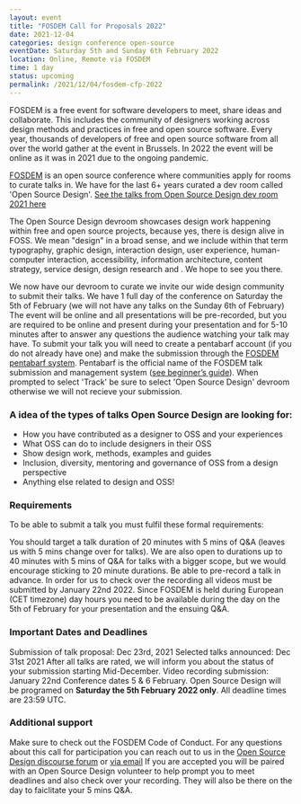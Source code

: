 ```yaml
---
layout: event
title: "FOSDEM Call for Proposals 2022"
date: 2021-12-04
categories: design conference open-source
eventDate: Saturday 5th and Sunday 6th February 2022 
location: Online, Remote via FOSDEM
time: 1 day
status: upcoming
permalink: /2021/12/04/fosdem-cfp-2022
---
```


FOSDEM is a free event for software developers to meet, share ideas and collaborate. This includes the community of designers working across design methods and practices in free and open source software.
Every year, thousands of developers of free and open source software from all over the world gather at the event in Brussels. In 2022 the event will be online as it was in 2021 due to the ongoing pandemic.

[FOSDEM](https://fosdem.org/2022/) is an open source conference where communities apply for rooms to curate talks in. We have for the last 6+ years curated a dev room called 'Open Source Design'.
[See the talks from Open Source Design dev room 2021 here](https://archive.fosdem.org/2021/schedule/track/open_source_design/)

The Open Source Design devroom showcases design work happening within free and open source projects, because yes, there is design alive in FOSS. 
We mean "design" in a broad sense, and we include within that term typography, graphic design, interaction design, user experience, human-computer interaction, accessibility, information architecture, content strategy, service design, design research and <add your favourite buzzword here>. 
We hope to see you there.
  
We now have our devroom to curate we invite our wide design community to submit their talks. We have 1 full day of the conference on Saturday the 5th of February (we will not have any talks on the Sunday 6th of February)
The event will be online and all presentations will be pre-recorded, but you are required to be online and present during your presentation and for 5-10 minutes after to answer any questions the audience watching your talk may have. 
To submit your talk you will need to create a pentabarf account (if you do not already have one) and make the submission through the [FOSDEM pentabarf system](https://penta.fosdem.org/submission/). Pentabarf is the official name of the FOSDEM talk submission and management system ([see beginner’s guide](https://medium.com/@maartjeme/beginners-guide-to-pentabarf-78808a1ce5bf)).
When prompted to select 'Track' be sure to select 'Open Source Design' devroom otherwise we will not recieve your submission.
  
### A idea of the types of talks Open Source Design are looking for:

* How you have contributed as a designer to OSS and your experiences
* What OSS can do to include designers in their OSS
* Show design work, methods, examples and guides
* Inclusion, diversity, mentoring and governance of OSS from a design perspective
* Anything else related to design and OSS!
  
### Requirements
To be able to submit a talk you must fulfil these formal requirements:

You should target a talk duration of 20 minutes with 5 mins of Q&A (leaves us with 5 mins change over for talks). 
We are also open to durations up to 40 minutes with 5 mins of Q&A for talks with a bigger scope, but we would encourage sticking to 20 minute durations. 
Be able to pre-record a talk in advance. In order for us to check over the recording all videos must be submitted by January 22nd 2022.
Since FOSDEM is held during European (CET timezone) day hours you need to be available during the day on the 5th of February for your presentation and the ensuing Q&A.

### Important Dates and Deadlines
  
Submission of talk proposal: Dec 23rd, 2021
Selected talks announced: Dec 31st 2021
After all talks are rated, we will inform you about the status of your submission starting Mid-December.
Video recording submission: January 22nd
Conference dates 5 & 6 February. 
Open Source Design will be programed on **Saturday the 5th February 2022 only**.
All deadline times are 23:59 UTC.

### Additional support
Make sure to check out the FOSDEM Code of Conduct.
For any questions about this call for participation you can reach out to us in the [Open Source Design discourse forum](https://discourse.opensourcedesign.net/) or [via email](core@opensourcedesign.net)
If you are accepted you will be paired with an Open Source Design volunteer to help prompt you to meet deadlines and also check over your recording. They will also be there on the day to faiclitate your 5 mins Q&A.
